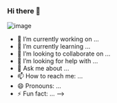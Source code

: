 ### Hi there 👋

![image](https://user-images.githubusercontent.com/91880329/165508668-654b2dbb-a946-43e7-9117-64341d039d67.png)

- 🔭 I’m currently working on ...
- 🌱 I’m currently learning ...
- 👯 I’m looking to collaborate on ...
- 🤔 I’m looking for help with ...
- 💬 Ask me about ...
- 📫 How to reach me: ...
- 😄 Pronouns: ...
- ⚡ Fun fact: ...
-->
